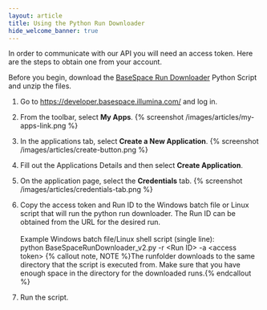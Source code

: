 ```yaml
---
layout: article
title: Using the Python Run Downloader
hide_welcome_banner: true
---
```


In order to communicate with our API you will need an access token. Here are the steps to obtain one from your account.

Before you begin, download the [BaseSpace Run Downloader](https://da1s119xsxmu0.cloudfront.net/sites/knowledgebase/API/08052014/Script/BaseSpaceRunDownloader_v2.zip) Python Script and unzip the files. 


1.	Go to https://developer.basespace.illumina.com/ and log in.

2.	From the toolbar, select **My Apps**.
{% screenshot /images/articles/my-apps-link.png %}

3.	In the applications tab, select **Create a New Application**.
{% screenshot /images/articles/create-button.png %}

4. Fill out the Applications Details and then select **Create Application**.

5. On the application page, select the **Credentials** tab. {% screenshot /images/articles/credentials-tab.png %}

6. Copy the access token and Run ID to the Windows batch file or Linux script that will run the python run downloader. The Run ID can be obtained from the URL for the desired run.<br /><br />Example Windows batch file/Linux shell script (single line):<br />python BaseSpaceRunDownloader_v2.py -r \<Run ID\> -a \<access token\>
{% callout note, NOTE %}The runfolder downloads to the same directory that the script is executed from.  Make sure that you have enough space in the directory for the downloaded runs.{% endcallout %}

7. Run the script.
 
